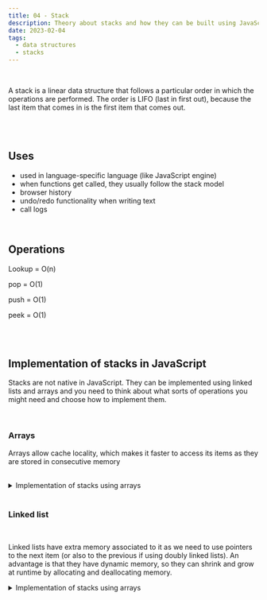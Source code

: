 ```yaml
---
title: 04 - Stack
description: Theory about stacks and how they can be built using JavaScript
date: 2023-02-04
tags:
  - data structures
  - stacks
---
```


<br />

A stack is a linear data structure that follows a particular order in which the operations are performed.
The order is LIFO (last in first out), because the last item that comes in is the first item that comes out.

<br />
<br />

## Uses

- used in language-specific language (like JavaScript engine)
- when functions get called, they usually follow the stack model
- browser history
- undo/redo functionality when writing text
- call logs

<br />

## Operations

Lookup = O(n)

pop = O(1)

push = O(1)

peek = O(1)

<br />
<br />

## Implementation of stacks in JavaScript

Stacks are not native in JavaScript. They can be implemented using linked lists and arrays and you need to think about what sorts of operations you might need and choose how to implement them.

<br />

### Arrays

Arrays allow cache locality, which makes it faster to access its items as they are stored in consecutive memory

<br />

<details>
  <summary>Implementation of stacks using arrays</summary>

```js
class Stack {
  constructor() {
    this.array = [];
  }
  peek() {
    return this.array[this.array.length - 1];
  }
  push(value) {
    this.array.push(value);
    return this;
  }
  pop() {
    this.array.pop();
    return this;
  }
  //isEmpty
}

const myStack = new Stack();
myStack.push("google");
myStack.peek();
myStack.push("udemy");
myStack.push("discord");
myStack.pop();

console.log(myStack);
```

</details>

<br />

### Linked list

<br />

Linked lists have extra memory associated to it as we need to use pointers to the next item (or also to the previous if using doubly linked lists).
An advantage is that they have dynamic memory, so they can shrink and grow at runtime by allocating and deallocating memory.

<details>
  <summary>Implementation of stacks using arrays</summary>

```js
class Node {
  constructor(value) {
    this.value = value;
    this.next = null;
  }
}

class Stack {
  constructor() {
    this.top = null;
    this.bottom = null;
    this.length = 0;
  }
  peek() {
    return this.top;
  }
  push(value) {
    const newNode = new Node(value);
    if (this.length === 0) {
      this.top = newNode;
      this.bottom = newNode;
    } else {
      const holdingPointer = this.top;
      this.top = newNode;
      this.top.next = holdingPointer;
    }
    this.length += 1;
    return this;
  }
  pop() {
    if (!this.top) return null;
    if (this.top === this.bottom) {
      this.bottom = null;
    }
    const holdingPointer = this.top;
    this.top = this.top.next;
    this.length--;
    return this;
  }
  //isEmpty
}

const myStack = new Stack();
myStack.push("google");
myStack.peek();
myStack.push("udemy");
myStack.push("discord");
myStack.pop();

console.log(myStack);

//Discord
//Udemy
//google
```

</details>
